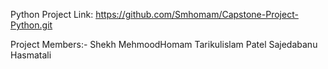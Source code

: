 
Python Project Link:
https://github.com/Smhomam/Capstone-Project-Python.git


Project Members:-
Shekh MehmoodHomam Tarikulislam
Patel Sajedabanu Hasmatali
